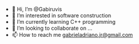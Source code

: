 - 👋 Hi, I’m @Gabiruvis
- 👀 I’m interested in software construction
- 🌱 I’m currently learning C++ programming
- 💞️ I’m looking to collaborate on ...
- 📫 How to reach me gabrieladriano.jr@gmail.com

<!---
Gabiruvis/Gabiruvis is a ✨ special ✨ repository because its `README.md` (this file) appears on your GitHub profile.
You can click the Preview link to take a look at your changes.
--->
